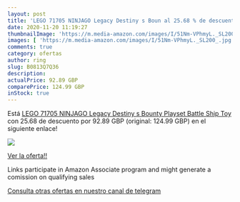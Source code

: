 ```yaml
---
layout: post
title: 'LEGO 71705 NINJAGO Legacy Destiny s Boun al 25.68 % de descuento'
date: 2020-11-20 11:19:27
thumbnailImage: 'https://m.media-amazon.com/images/I/51Nm-VPhmyL._SL200_.jpg'
images: [ 'https://m.media-amazon.com/images/I/51Nm-VPhmyL._SL200_.jpg' ]
comments: true
category: ofertas
author: ring
slug: B0813Q7Q36
description:
actualPrice: 92.89 GBP
comparePrice: 124.99 GBP
inStock: true
---
```


Está [LEGO 71705 NINJAGO Legacy Destiny s Bounty Playset  Battle Ship Toy](https://www.amazon.co.uk/dp/B0813Q7Q36/?tag=redken01-21) con 25.68 de descuento por 92.89 GBP (original: 124.99 GBP) en el siguiente enlace!

[![](https://m.media-amazon.com/images/I/51Nm-VPhmyL._SL200_.jpg)](https://www.amazon.co.uk/dp/B0813Q7Q36/?tag=redken01-21)

[Ver la oferta!!](https://www.amazon.co.uk/dp/B0813Q7Q36/?tag=redken01-21)

Links participate in Amazon Associate program and might generate a comission on qualifying sales

[Consulta otras ofertas en nuestro canal de telegram](https://t.me/s/ofertas25)
